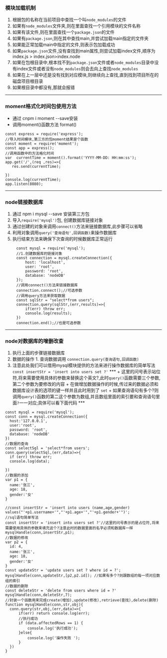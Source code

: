 ### 模块加载机制
1. 根据包的名称在当前项目中查找一个叫`node_modules`的文件
2. 如果有`node_modules`文件夹,则在里面查找一个引用模块的文件名称
3. 如果有该文件,则在里面查找一个`package.json`的文件
4. 如果有`package.json`,则在其中查找main,并尝试加载main指定的文件夹
5. 如果能正常加载main中指定的文件,则表示包加载成功
6. 如果`package.json`文件,没有查找到main属性,则尝试加载index文件,顺序为index.js > index.json>index.node
7. 如果在包根目录中,根本找不到`package.json`文件或者`node_modules`目录中没有index文件或者没有`node_modules`则会去向上查找`node_modules`
8. 如果在上一层中还是没有找到对应模块,则继续向上查找,直到找到项目所在的磁盘项目根目录
9. 如果根目录中都没有,那就会报错
------
### moment格式化时间包使用方法
+ 通过 cnpm i moment --save安装
+ 调用moment()函数方法 format()
 ```
 const express = require('express');
//导入时间模块,第三方的包moment结果是个函数
const moment = require('moment');
const app = express();
//调用函数中的方法格化时间
var  currentTime = moment().format('YYYY-MM-DD: HH:mm:ss');
app.get('/',(req ,res)=>{
    res.send(currentTime);

})
console.log(currentTime);
app.listen(8080);
 ```
 ------------
 ### node链接数据库
 1. 通过 npm i mysql --save 安装第三方包
 2. 导入`require('mysql')`包, 创建数据库链接对象
 3. 通过创建的对象来调用`connect()`方法来链接数据库,此步骤可以省略
 4. 利用对象调用`query('查询语句',回调函数)`来操作数据库
 5. 执行结束方法来确保下次查询的时候数据库正常运行
   ```
        const mysql = require('mysql');
        //1.创建数据库的链接对象
        const connection = mysql.createConnection({
            host: 'localhost',
            user: 'root',
            password: 'root',
            database: 'nodeDB'
        });
        //调用connect()方法来链接数据库
        connection.connect();//可选参数
        //调用query方法来获取数据
        const sqlStr = "select*from users";
        connection.query(sqlStr,(err,results)=>{
            if(err) throw err;
            console.log(results);
        })
        connection.end();//也是可选参数
   ```
   ----------
   ### node对数据库的增删改查
   1. 执行上面的步骤链接数据库
   2. 数据的操作
    1. 查询数据调用 `connection.query(查询语句,回调函数)`
   3. 注意此处我们可以借用mysql模块提供的方法来进行操作数据库的简单写法 `const insertStr = 'insert into users set ?'`
    *** + 这里的问号表示站位符,将来需要使用具体的参数来替换这个英文?,此时`query()`函数需要三个参数,第二个参数为要修改的内容
    + 在做增加数据操作的时候,传过来的数据必须和数据库设计表的选项的键一样并且此时用到了 `set`
    + 如果查询语句有多个?则调用`query()`函数的第二这个参数为数组,并且数组里面的索引要和查询语句里面`?`一一对应;具体可以看下面代码 ***
  ```
  const mysql = require('mysql');
const conn = mysql.createConnection({
    host:'127.0.0.1',
    user:'root',
    password: 'root',
    database: 'nodeDB'
})
//数据的查询
const selectSql = 'select*from users';
conn.query(selectSql,(err,data)=>{
    if (err) throw err;
    console.log(data); 
  
})
//数据的添加
var p1 = {
    name:'张三',
    age: 18,
    gender:'女'
}

//const insertStr = 'insert into users (name,age,gender) values("'+p1.username+'","'+p1.age+'","'+p1.gender+'")';
//sql语句简单写法
const insertStr = 'insert into users set ?'//这里的问号表示的是占位符,将来需要使用具体的参数来填充这个?注意此时的数据里面的名字必须和数据库一样
mysqlHandle(conn,insertStr,p1);
//数据的修改
var p2 = {
    id: 4,
    name:'张三',
    age: 18,
    gender:'女'
}
const updateStr = 'update users set ? where id = ?';
mysqlHandle(conn,updateStr,[p2,p2.id]); //如果有多个?则跟数组的每一项对应数组的索引
//数据的删除
const deleteStr = 'delete from users where id = ?'
mysqlHandle(conn,deleteStr,7);
//封装一个函数用来完成create(增加),update(修改),retrieve(查找),delete(删除)
function mysqlHandle(conn,str,obj){
    conn.query(str,obj,(err,data)=>{
        if(err) return console.log(err);
        //执行成功
        if (data.affectedRows == 1) {
            console.log('执行成功');
        }else{
            console.log('操作失败 ');
        }
    })
}
  ```
